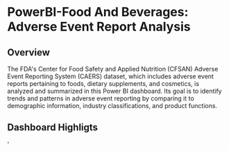  # PowerBI-Food And Beverages: Adverse Event Report Analysis
 ## Overview
 The FDA's Center for Food Safety and Applied Nutrition (CFSAN) Adverse Event Reporting System (CAERS) dataset, which includes adverse event reports pertaining to foods, dietary supplements, and 
 cosmetics, is analyzed and summarized in this Power BI dashboard. Its goal is to identify trends and patterns in adverse event reporting by comparing it to demographic information, industry 
 classifications, and product functions.
 ## Dashboard Highligts
 
 

'
